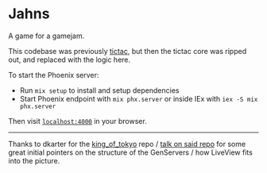 # Jahns

A game for a gamejam.

This codebase was previously [tictac](https://github.com/jackharrhy/tictac), but then the tictac core was ripped out,
and replaced with the logic here.

To start the Phoenix server:

- Run `mix setup` to install and setup dependencies
- Start Phoenix endpoint with `mix phx.server` or inside IEx with `iex -S mix phx.server`

Then visit [`localhost:4000`](http://localhost:4000) in your browser.

---

Thanks to dkarter for the [king_of_tokyo](https://github.com/dkarter/king_of_tokyo) repo / [talk on said repo](https://www.youtube.com/watch?v=0UnLZlMr1Ug) for some great initial pointers on the structure of the GenServers / how LiveView fits into the picture.
